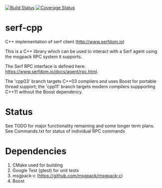 [![Build Status](https://travis-ci.org/CJLove/serf-cpp.svg?branch=master)](https://travis-ci.org/CJLove/serf-cpp) 
[![Coverage Status](https://coveralls.io/repos/github/CJLove/serf-cpp/badge.svg?branch=master)](https://coveralls.io/github/CJLove/serf-cpp?branch=master)


# serf-cpp
C++ implementation of serf client (http://www.serfdom.io)

This is a C++ library which can be used to interact with a Serf agent
using the msgpack RPC system it supports.

The Serf RPC interface is defined here:
https://www.serfdom.io/docs/agent/rpc.html.

The 'cpp03' branch targets C++03 compilers and uses Boost for
portable thread support; the 'cpp11' branch targets modern compilers
suppporting C++11 without the Boost dependency.

# Status
See TODO for major functionality remaining and some longer term plans.
See Commands.txt for status of individual RPC commands

# Dependencies

1. CMake used for building
2. Google Test (gtest) for unit tests
3. msgpack-c (https://github.com/msgpack/msgpack-c)
4. Boost

